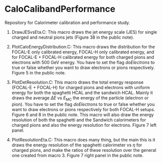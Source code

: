 # CaloCalibandPerformance
Repository for Calorimeter calibration and performance study.

1. DrawJESvsEta.C: This macro draws the jet energy scale (JES) for single charged and neutral pions jets (Figure 38 in the public note).

2. PlotCaloEnergyDistribution.C: This macro draws the distribution for the FOCAL-E only calibrated energy, FOCAL-H only calibrated energy, and for FOCAL-E + FOCAL-H calibrated energy for both charged pions and electrons with 500 GeV energy. You have to set the flag $doElectrons$ to true or false whether you want to draw electrons or pions respectively. Figure 5 in the public note.

3. PlotDetResolution.C: This macro draws the total energy response (FOCAL-E + FOCAL-H) for charged pions and electrons with uniform energy for both the spaghetti HCAL and the sandwich HCAL. Mainly it draws the average $\Delta E$ vs $E_{\mathrm{MC}}$ the energy of the particle (electron or pion). You have to set the flag $doElectrons$ to true or false whether you want to draw electrons or pions respectively for both FOCAL-H setups. Figure 6 and 8 in the public note. This macro will also draw the energy resolution of both the spaghetti and the Sandwich calorimeters for charged pions and also the energy resolution for electrons. Figure 7 left panel.

4. PlotResolutionEta.C: This macro does many thing, but the main this is it draws the energy resolution of the spaghetti calorimeter vs $\eta$ for charged pions, and make the ratios of these resolution over the general one created from macro 3. Figure 7 right panel in the public note.
